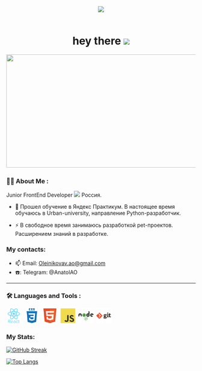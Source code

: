 <div id="header" align="center">
  <img src="https://media.giphy.com/media/2IudUHdI075HL02Pkk/giphy.gif" width="100px"/>
</div>
<div id="badges" align="center">
 <img src="https://komarev.com/ghpvc/?username=AnatolOV&style=flat-square&color=blue" alt="" />
  <h1>
  hey there
  <img src="https://media.giphy.com/media/hvRJCLFzcasrR4ia7z/giphy.gif" width="30px"/>
</h1>
</div>
<div align="center">
  <img src="https://media.giphy.com/media/f3iwJFOVOwuy7K6FFw/giphy.gif" width="600" height="300"/>
</div>

### :man_technologist: About Me :
Junior FrontEnd Developer <img src="https://media.giphy.com/media/WUlplcMpOCEmTGBtBW/giphy.gif" width="30"> Россия.
- :telescope: Прошел обучение в Яндекс Практикум. В настоящее время обучаюсь в Urban-university, направление Python-разработчик.

- :zap: В свободное время занимаюсь разработкой pet-проектов. Расширением знаний в разработке.


### My contacts:
- :mailbox: Email: Oleinikovav.ao@gmail.com
- ☎️: Telegram: @AnatolAO

---

### :hammer_and_wrench: Languages and Tools :
<div>
  <img src="https://github.com/devicons/devicon/blob/master/icons/react/react-original-wordmark.svg" title="React" alt="React" width="40" height="40"/>&nbsp;
  <img src="https://github.com/devicons/devicon/blob/master/icons/css3/css3-plain-wordmark.svg"  title="CSS3" alt="CSS" width="40" height="40"/>&nbsp;
  <img src="https://github.com/devicons/devicon/blob/master/icons/html5/html5-original.svg" title="HTML5" alt="HTML" width="40" height="40"/>&nbsp;
  <img src="https://github.com/devicons/devicon/blob/master/icons/javascript/javascript-original.svg" title="JavaScript" alt="JavaScript" width="40" height="40"/>&nbsp;
  <img src="https://github.com/devicons/devicon/blob/master/icons/nodejs/nodejs-original-wordmark.svg" title="NodeJS" alt="NodeJS" width="40" height="40"/>&nbsp;
  <img src="https://github.com/devicons/devicon/blob/master/icons/git/git-original-wordmark.svg" title="Git" **alt="Git" width="40" height="40"/>
</div>

### My Stats:

[![GitHub Streak](http://github-readme-streak-stats.herokuapp.com?user=AnatolOV&theme=dark&background=000000)](https://git.io/streak-stats)

[![Top Langs](https://github-readme-stats.vercel.app/api/top-langs/?username=AnatolOV&layout=compact&theme=vision-friendly-dark)](https://github.com/anuraghazra/github-readme-stats)
